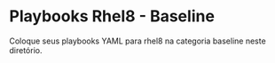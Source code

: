 # Playbooks Rhel8 - Baseline

Coloque seus playbooks YAML para rhel8 na categoria baseline neste diretório.
